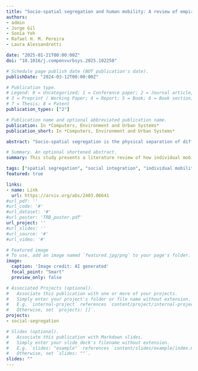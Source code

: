 ```yaml
---
title: "Socio-spatial segregation and human mobility: A review of empirical evidence"
authors:
- admin
- Jorge Gil
- Sonia Yeh
- Rafael H. M. Pereira
- Laura Alessandretti

date: "2025-01-21T00:00:00Z"
doi: "10.1016/j.compenvurbsys.2025.102250"

# Schedule page publish date (NOT publication's date).
publishDate: "2024-03-12T00:00:00Z"

# Publication type.
# Legend: 0 = Uncategorized; 1 = Conference paper; 2 = Journal article;
# 3 = Preprint / Working Paper; 4 = Report; 5 = Book; 6 = Book section;
# 7 = Thesis; 8 = Patent
publication_types: ["2"]

# Publication name and optional abbreviated publication name.
publication: In *Computers, Environment and Urban Systems*
publication_short: In *Computers, Environment and Urban Systems*

abstract: "Socio-spatial segregation is the physical separation of different social, economic, or demographic groups within a geographic space, often resulting in unequal access to resources, services, and opportunities. The literature has traditionally focused on residential segregation, examining how individuals’ residential locations are distributed differently across neighborhoods based on various social attributes, e.g., race, ethnicity, and income. However, this approach overlooks the complexity of spatial segregation in people’s daily activities, which often extend far beyond residential areas. Since the 2010s, emerging mobility data sources have enabled a new understanding of socio-spatial segregation by considering daily activities such as work, school, shopping, and leisure visits. From traditional surveys to GPS trajectories, diverse data sources reveal that daily mobility can result in spatial segregation levels that differ from those observed in residential segregation. This literature review focuses on three critical questions: (a) What are the strengths and limitations of segregation research incorporating extensive mobility data? (b) How do human mobility patterns relate to individuals’ residential vs. experienced segregation levels? and (c) What key factors explain the relationship between one’s mobility patterns and experienced segregation? Our literature review enhances the understanding of socio-spatial segregation at the individual level and clarifies core concepts and methodological challenges in the field. Our review explores studies of key themes: segregation, activity space, co-presence, and the built environment. By synthesizing their findings, we aim to offer actionable insights for reducing segregation."

# Summary. An optional shortened abstract.
summary: This study presents a literature review of how individual mobility interacts with socio-spatial segregation experiences based on empirical evidence.

tags: ["spatial segregation", "social integration", "individual mobility", "transport", "activity space", "urban space"]
featured: true

links:
- name: Link
  url: https://arxiv.org/abs/2403.06641
#url_pdf: ''
#url_code: '#'
#url_dataset: '#'
#url_poster: 'TRB_poster.pdf'
url_project: ''
#url_slides: ''
#url_source: '#'
#url_video: '#'

# Featured image
# To use, add an image named `featured.jpg/png` to your page's folder.
image:
  caption: 'Image credit: AI generated'
  focal_point: "Smart"
  preview_only: false

# Associated Projects (optional).
#   Associate this publication with one or more of your projects.
#   Simply enter your project's folder or file name without extension.
#   E.g. `internal-project` references `content/project/internal-project/index.md`.
#   Otherwise, set `projects: []`.
projects:
- social-segregation

# Slides (optional).
#   Associate this publication with Markdown slides.
#   Simply enter your slide deck's filename without extension.
#   E.g. `slides: "example"` references `content/slides/example/index.md`.
#   Otherwise, set `slides: ""`.
slides: ""
---
```

